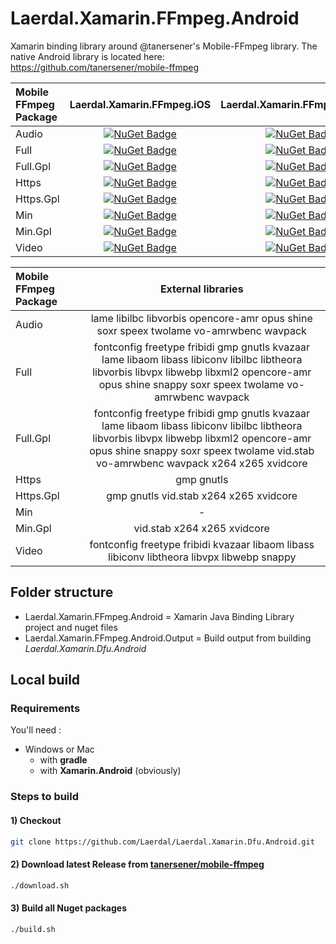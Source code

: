 # Laerdal.Xamarin.FFmpeg.Android

Xamarin binding library around @tanersener's Mobile-FFmpeg library. The native Android library is located here: https://github.com/tanersener/mobile-ffmpeg

Mobile FFmpeg Package | Laerdal.Xamarin.FFmpeg.iOS | Laerdal.Xamarin.FFmpeg.Android |
|     :----    |     :----:    |     :----:    |
Audio | [![NuGet Badge](https://buildstats.info/nuget/Laerdal.Xamarin.FFmpeg.iOS.Audio)](https://www.nuget.org/packages/Laerdal.Xamarin.FFmpeg.iOS.Audio/) | [![NuGet Badge](https://buildstats.info/nuget/Laerdal.Xamarin.FFmpeg.Android.Audio)](https://www.nuget.org/packages/Laerdal.Xamarin.FFmpeg.Android.Audio/) |
Full | [![NuGet Badge](https://buildstats.info/nuget/Laerdal.Xamarin.FFmpeg.iOS.Full)](https://www.nuget.org/packages/Laerdal.Xamarin.FFmpeg.iOS.Full/) | [![NuGet Badge](https://buildstats.info/nuget/Laerdal.Xamarin.FFmpeg.Android.Full)](https://www.nuget.org/packages/Laerdal.Xamarin.FFmpeg.Android.Full/) |
Full.Gpl | [![NuGet Badge](https://buildstats.info/nuget/Laerdal.Xamarin.FFmpeg.iOS.Full.Gpl)](https://www.nuget.org/packages/Laerdal.Xamarin.FFmpeg.iOS.Full.Gpl/) | [![NuGet Badge](https://buildstats.info/nuget/Laerdal.Xamarin.FFmpeg.Android.Full.Gpl)](https://www.nuget.org/packages/Laerdal.Xamarin.FFmpeg.Android.Full.Gpl/) |
Https | [![NuGet Badge](https://buildstats.info/nuget/Laerdal.Xamarin.FFmpeg.iOS.Https)](https://www.nuget.org/packages/Laerdal.Xamarin.FFmpeg.iOS.Https/) | [![NuGet Badge](https://buildstats.info/nuget/Laerdal.Xamarin.FFmpeg.Android.Https)](https://www.nuget.org/packages/Laerdal.Xamarin.FFmpeg.Android.Https/) |
Https.Gpl | [![NuGet Badge](https://buildstats.info/nuget/Laerdal.Xamarin.FFmpeg.iOS.Https.Gpl)](https://www.nuget.org/packages/Laerdal.Xamarin.FFmpeg.iOS.Https.Gpl/) | [![NuGet Badge](https://buildstats.info/nuget/Laerdal.Xamarin.FFmpeg.Android.Https.Gpl)](https://www.nuget.org/packages/Laerdal.Xamarin.FFmpeg.Android.Https.Gpl/) |
Min | [![NuGet Badge](https://buildstats.info/nuget/Laerdal.Xamarin.FFmpeg.iOS.Min)](https://www.nuget.org/packages/Laerdal.Xamarin.FFmpeg.iOS.Min/) | [![NuGet Badge](https://buildstats.info/nuget/Laerdal.Xamarin.FFmpeg.Android.Min)](https://www.nuget.org/packages/Laerdal.Xamarin.FFmpeg.Android.Min/) |
Min.Gpl | [![NuGet Badge](https://buildstats.info/nuget/Laerdal.Xamarin.FFmpeg.iOS.Min.Gpl)](https://www.nuget.org/packages/Laerdal.Xamarin.FFmpeg.iOS.Min.Gpl/) | [![NuGet Badge](https://buildstats.info/nuget/Laerdal.Xamarin.FFmpeg.Android.Min.Gpl)](https://www.nuget.org/packages/Laerdal.Xamarin.FFmpeg.Android.Min.Gpl/) |
Video | [![NuGet Badge](https://buildstats.info/nuget/Laerdal.Xamarin.FFmpeg.iOS.Video)](https://www.nuget.org/packages/Laerdal.Xamarin.FFmpeg.iOS.Video/) | [![NuGet Badge](https://buildstats.info/nuget/Laerdal.Xamarin.FFmpeg.Android.Video)](https://www.nuget.org/packages/Laerdal.Xamarin.FFmpeg.Android.Video/) |

Mobile FFmpeg Package | External libraries |
|     :----    | :----: |
Audio | lame libilbc libvorbis opencore-amr opus shine soxr speex twolame vo-amrwbenc wavpack |
Full | fontconfig freetype fribidi gmp gnutls kvazaar lame libaom libass libiconv libilbc libtheora libvorbis libvpx libwebp libxml2 opencore-amr opus shine snappy soxr speex twolame vo-amrwbenc wavpack |
Full.Gpl | fontconfig freetype fribidi gmp gnutls kvazaar lame libaom libass libiconv libilbc libtheora libvorbis libvpx libwebp libxml2 opencore-amr opus shine snappy soxr speex twolame vid.stab vo-amrwbenc wavpack x264 x265 xvidcore |
Https | gmp gnutls |
Https.Gpl | gmp gnutls vid.stab x264 x265 xvidcore |
Min | - |
Min.Gpl | vid.stab x264 x265 xvidcore |
Video | fontconfig freetype fribidi kvazaar libaom libass libiconv libtheora libvpx libwebp snappy |

## Folder structure

- Laerdal.Xamarin.FFmpeg.Android = Xamarin Java Binding Library project and nuget files
- Laerdal.Xamarin.FFmpeg.Android.Output = Build output from building *Laerdal.Xamarin.Dfu.Android*

## Local build

### Requirements

You'll need :

- Windows or Mac
  - with **gradle**
  - with **Xamarin.Android** (obviously)

### Steps to build

#### 1) Checkout

```bash
git clone https://github.com/Laerdal/Laerdal.Xamarin.Dfu.Android.git
```

#### 2) Download latest Release from [tanersener/mobile-ffmpeg](https://github.com/tanersener/mobile-ffmpeg/releases)

```bash
./download.sh
```

#### 3) Build all Nuget packages

```bash
./build.sh
```